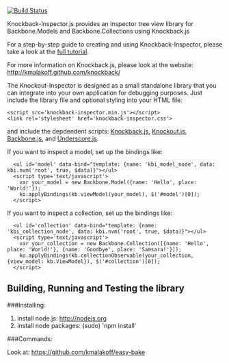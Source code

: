 [![Build Status](https://secure.travis-ci.org/kmalakoff/knockback-inspector.png)](http://travis-ci.org/kmalakoff/knockback-inspector)

Knockback-Inspector.js provides an inspector tree view library for Backbone.Models and Backbone.Collections using Knockback.js

For a step-by-step guide to creating and using Knockback-Inspector, please take a look at the [full tutorial][1].

For more information on Knockback.js, please look at the website: http://kmalakoff.github.com/knockback/

The Knockout-Inspector is designed as a small standalone library that you can integrate into your own application for debugging purposes. Just include the library file and optional styling into your HTML file:

```
<script src='knockback-inspector.min.js'></script>
<link rel='stylesheet' href='knockback-inspector.css'>
```

and include the depdendent scripts: [Knockback.js][2], [Knockout.js][3], [Backbone.js][4], and [Underscore.js][4].

[1]: http://kmalakoff.github.com/knockback/tutorial_inspector_library.html
[2]: http://kmalakoff.github.com/knockback/
[3]: https://github.com/SteveSanderson/knockout/downloads/
[4]: http://documentcloud.github.com/backbone/
[5]: http://documentcloud.github.com/underscore/

If you want to inspect a model, set up the bindings like:

````
  <ul id='model' data-bind="template: {name: 'kbi_model_node', data: kbi.nvm('root', true, $data)}"></ul>
  <script type='text/javascript'>
    var your_model = new Backbone.Model({name: 'Hello', place: 'World!'});
    ko.applyBindings(kb.viewModel(your_model), $('#model')[0]);
  </script>
````

If you want to inspect a collection, set up the bindings like:

````
  <ul id='collection' data-bind="template: {name: 'kbi_collection_node', data: kbi.nvm('root', true, $data)}"></ul>
  <script type='text/javascript'>
    var your_collection = new Backbone.Collection([{name: 'Hello', place: 'World!'}, {name: 'Goodbye', place: 'Samsara!'}]);
    ko.applyBindings(kb.collectionObservable(your_collection, {view_model: kb.ViewModel}), $('#collection')[0]);
  </script>
````

Building, Running and Testing the library
-----------------------

###Installing:

1. install node.js: http://nodejs.org
2. install node packages: (sudo) 'npm install'

###Commands:

Look at: https://github.com/kmalakoff/easy-bake
